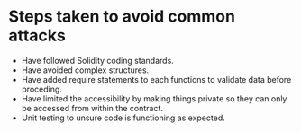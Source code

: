 # Steps taken to avoid common attacks

* Have followed Solidity coding standards.
* Have avoided complex structures.
* Have added require statements to each functions to validate data before proceding.
* Have limited the accessibility by making things private so they can only be accessed from within the contract.
* Unit testing to unsure code is functioning as expected.
